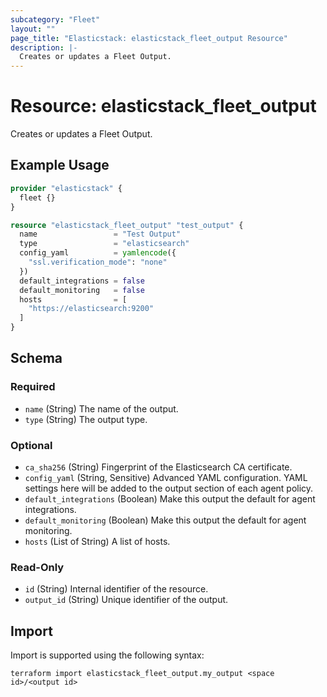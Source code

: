 ```yaml
---
subcategory: "Fleet"
layout: ""
page_title: "Elasticstack: elasticstack_fleet_output Resource"
description: |-
  Creates or updates a Fleet Output.
---
```


# Resource: elasticstack_fleet_output

Creates or updates a Fleet Output.

## Example Usage

```terraform
provider "elasticstack" {
  fleet {}
}

resource "elasticstack_fleet_output" "test_output" {
  name                 = "Test Output"
  type                 = "elasticsearch"
  config_yaml          = yamlencode({
    "ssl.verification_mode": "none"
  })
  default_integrations = false
  default_monitoring   = false
  hosts                = [
    "https://elasticsearch:9200"
  ]
}
```

<!-- schema generated by tfplugindocs -->
## Schema

### Required

- `name` (String) The name of the output.
- `type` (String) The output type.

### Optional

- `ca_sha256` (String) Fingerprint of the Elasticsearch CA certificate.
- `config_yaml` (String, Sensitive) Advanced YAML configuration. YAML settings here will be added to the output section of each agent policy.
- `default_integrations` (Boolean) Make this output the default for agent integrations.
- `default_monitoring` (Boolean) Make this output the default for agent monitoring.
- `hosts` (List of String) A list of hosts.

### Read-Only

- `id` (String) Internal identifier of the resource.
- `output_id` (String) Unique identifier of the output.

## Import

Import is supported using the following syntax:

```shell
terraform import elasticstack_fleet_output.my_output <space id>/<output id>
```
